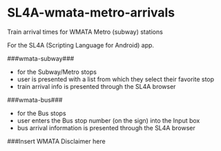 SL4A-wmata-metro-arrivals
=========================

Train arrival times for WMATA Metro (subway) stations

For the SL4A (Scripting Language for Android) app.

###wmata-subway###
* for the Subway/Metro stops
* user is presented with a list from which they select their favorite stop
* train arrival info is presented through the SL4A browser

###wmata-bus###
* for the Bus stops
* user enters the Bus stop number (on the sign) into the Input box
* bus arrival information is presented through the SL4A browser

###Insert WMATA Disclaimer here
